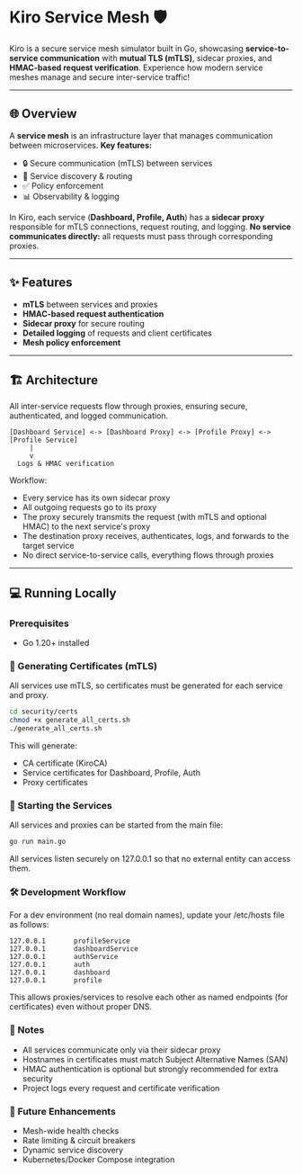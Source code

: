 # Kiro Service Mesh 🛡️

Kiro is a secure service mesh simulator built in Go, showcasing **service-to-service communication** with **mutual TLS (mTLS)**, sidecar proxies, and **HMAC-based request verification**. Experience how modern service meshes manage and secure inter-service traffic!

---

## 🌐 Overview

A **service mesh** is an infrastructure layer that manages communication between microservices.
**Key features:**

* 🔒 Secure communication (mTLS) between services
* 📍 Service discovery & routing
* ✅ Policy enforcement
* 📊 Observability & logging

In Kiro, each service (**Dashboard, Profile, Auth**) has a **sidecar proxy** responsible for mTLS connections, request routing, and logging.
**No service communicates directly:** all requests must pass through corresponding proxies.

---

## ✨ Features

* **mTLS** between services and proxies
* **HMAC-based request authentication**
* **Sidecar proxy** for secure routing
* **Detailed logging** of requests and client certificates
* **Mesh policy enforcement**

---

## 🏗️ Architecture

All inter-service requests flow through proxies, ensuring secure, authenticated, and logged communication.

```plaintext
[Dashboard Service] <-> [Dashboard Proxy] <-> [Profile Proxy] <-> [Profile Service]
     |
     v
  Logs & HMAC verification
```

Workflow:

* Every service has its own sidecar proxy
* All outgoing requests go to its proxy
* The proxy securely transmits the request (with mTLS and optional HMAC) to the next service's proxy
* The destination proxy receives, authenticates, logs, and forwards to the target service
* No direct service-to-service calls, everything flows through proxies

---

## 💻 Running Locally

### Prerequisites

* Go 1.20+ installed

### 🔑 Generating Certificates (mTLS)

All services use mTLS, so certificates must be generated for each service and proxy.

```bash
cd security/certs
chmod +x generate_all_certs.sh
./generate_all_certs.sh
```

This will generate:

* CA certificate (KiroCA)
* Service certificates for Dashboard, Profile, Auth
* Proxy certificates

### 🚀 Starting the Services

All services and proxies can be started from the main file:

```bash
go run main.go
```

All services listen securely on 127.0.0.1 so that no external entity can access them.

### 🛠️ Development Workflow

For a dev environment (no real domain names), update your /etc/hosts file as follows:

```text
127.0.0.1       profileService
127.0.0.1       dashboardService
127.0.0.1       authService
127.0.0.1       auth
127.0.0.1       dashboard
127.0.0.1       profile
```

This allows proxies/services to resolve each other as named endpoints (for certificates) even without proper DNS.

### 📝 Notes

* All services communicate only via their sidecar proxy
* Hostnames in certificates must match Subject Alternative Names (SAN)
* HMAC authentication is optional but strongly recommended for extra security
* Project logs every request and certificate verification

### 🚧 Future Enhancements

* Mesh-wide health checks
* Rate limiting & circuit breakers
* Dynamic service discovery
* Kubernetes/Docker Compose integration
